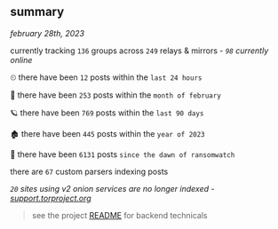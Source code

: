 
## summary
_february 28th, 2023_

currently tracking `136` groups across `249` relays & mirrors - _`98` currently online_

⏲ there have been `12` posts within the `last 24 hours`

🦈 there have been `253` posts within the `month of february`

🪐 there have been `769` posts within the `last 90 days`

🏚 there have been `445` posts within the `year of 2023`

🦕 there have been `6131` posts `since the dawn of ransomwatch`

there are `67` custom parsers indexing posts

_`20` sites using v2 onion services are no longer indexed - [support.torproject.org](https://support.torproject.org/onionservices/v2-deprecation/)_

> see the project [README](https://github.com/joshhighet/ransomwatch#ransomwatch--) for backend technicals
